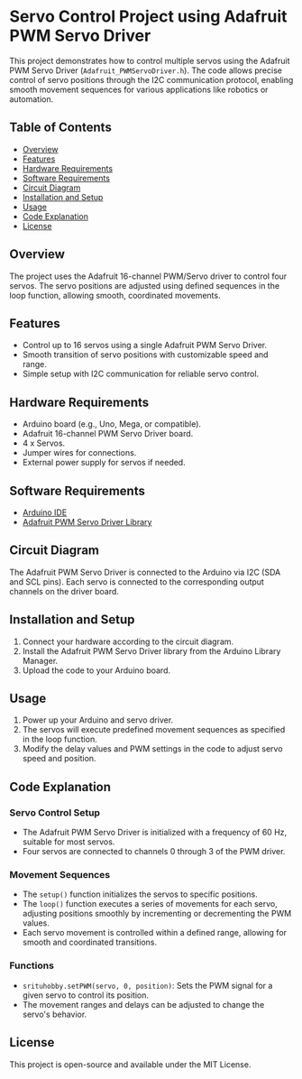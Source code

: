# Servo Control Project using Adafruit PWM Servo Driver

This project demonstrates how to control multiple servos using the Adafruit PWM Servo Driver (`Adafruit_PWMServoDriver.h`). The code allows precise control of servo positions through the I2C communication protocol, enabling smooth movement sequences for various applications like robotics or automation.

## Table of Contents

- [Overview](#overview)
- [Features](#features)
- [Hardware Requirements](#hardware-requirements)
- [Software Requirements](#software-requirements)
- [Circuit Diagram](#circuit-diagram)
- [Installation and Setup](#installation-and-setup)
- [Usage](#usage)
- [Code Explanation](#code-explanation)
- [License](#license)

## Overview

The project uses the Adafruit 16-channel PWM/Servo driver to control four servos. The servo positions are adjusted using defined sequences in the loop function, allowing smooth, coordinated movements.

## Features

- Control up to 16 servos using a single Adafruit PWM Servo Driver.
- Smooth transition of servo positions with customizable speed and range.
- Simple setup with I2C communication for reliable servo control.

## Hardware Requirements

- Arduino board (e.g., Uno, Mega, or compatible).
- Adafruit 16-channel PWM Servo Driver board.
- 4 x Servos.
- Jumper wires for connections.
- External power supply for servos if needed.

## Software Requirements

- [Arduino IDE](https://www.arduino.cc/en/software)
- [Adafruit PWM Servo Driver Library](https://github.com/adafruit/Adafruit-PWM-Servo-Driver-Library)

## Circuit Diagram

The Adafruit PWM Servo Driver is connected to the Arduino via I2C (SDA and SCL pins). Each servo is connected to the corresponding output channels on the driver board.

## Installation and Setup

1. Connect your hardware according to the circuit diagram.
2. Install the Adafruit PWM Servo Driver library from the Arduino Library Manager.
3. Upload the code to your Arduino board.

## Usage

1. Power up your Arduino and servo driver.
2. The servos will execute predefined movement sequences as specified in the loop function.
3. Modify the delay values and PWM settings in the code to adjust servo speed and position.

## Code Explanation

### Servo Control Setup

- The Adafruit PWM Servo Driver is initialized with a frequency of 60 Hz, suitable for most servos.
- Four servos are connected to channels 0 through 3 of the PWM driver.

### Movement Sequences

- The `setup()` function initializes the servos to specific positions.
- The `loop()` function executes a series of movements for each servo, adjusting positions smoothly by incrementing or decrementing the PWM values.
- Each servo movement is controlled within a defined range, allowing for smooth and coordinated transitions.

### Functions

- `srituhobby.setPWM(servo, 0, position)`: Sets the PWM signal for a given servo to control its position.
- The movement ranges and delays can be adjusted to change the servo's behavior.

## License

This project is open-source and available under the MIT License.
